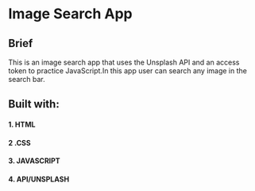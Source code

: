 #       Image Search App


## Brief
This is an image search app that uses the Unsplash API and an access token to practice JavaScript.In this app user can search any image in the search bar.

## Built with:

#### 1. HTML

#### 2 .CSS

#### 3. JAVASCRIPT

#### 4. API/UNSPLASH

